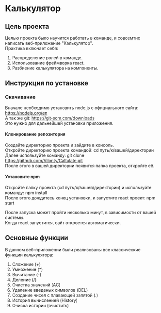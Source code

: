 # Калькулятор

## Цель проекта

Целью проекта было научится работать в команде, и совсемтно написать веб-приложение "Калькулятор".  
  Практика включает себя:

 1) Распределение ролей в команде.
 2) Использование фреймворка react.
 3) Разбиение калькулятора на компоненты.


## Инструкция по установке

### Скачивание

Вначале необходимо установить node.js с официального сайта: https://nodejs.org/en  
А так же git: https://git-scm.com/downloads  
Это нужно для дальнейшей установки приложения.

#### Клонирование репозитория

Создайте директорию проекта и зайдите в консоль.  
Откройте директорию проекта командой: cd путь/к/вашей/директории   
Далее используйте команду: git clone https://github.com/Vilonty/Caltulate.git   
После этого в вашей директории появится папка проекта, откройте её.   

#### Установите npm

Откройте папку проекта (cd путь/к/вашей/директории) и используйте команду: npm install   
После этого дождитесь конец установки, и запустите react проект: npm start   

После запуска может пройти несколько минут, в зависимости от вашей системы.   
Когда react запустится, сайт откроется автоматически.    

## Основные функции

В данном веб-приложении были реализованы все классические функции калькулятора:

  1) Сложение (+)
  2) Умножение (*)
  3) Вычитание (-)
  4) Деление (/)
  5) Очистка значений (AC)
  6) Удаление введеных символов (DEL)
  7) Создание чисел с плавающей запятой (.)
  8) История вычисленией (History)
  9) Очиска истории (очистить)
   


